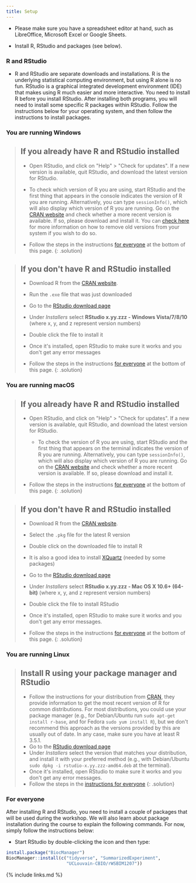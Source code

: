 ```yaml
---
title: Setup
---
```


- Please make sure you have a spreadsheet editor at hand, such as
  LibreOffice, Microsoft Excel or Google Sheets.

- Install R, RStudio and packages (see below).


### R and RStudio

* R and RStudio are separate downloads and installations. R is the
  underlying statistical computing environment, but using R alone is
  no fun. RStudio is a graphical integrated development environment
  (IDE) that makes using R much easier and more interactive. You need
  to install R before you install RStudio. After installing both
  programs, you will need to install some specific R packages within
  RStudio. Follow the instructions below for your operating system,
  and then follow the instructions to install packages.


### You are running Windows

> ## If you already have R and RStudio installed
>
> * Open RStudio, and click on "Help" > "Check for updates". If a new version is
> available, quit RStudio, and download the latest version for RStudio.
> * To check which version of R you are using, start RStudio and the first thing
>  that appears in the console indicates the version of R you are
>  running. Alternatively, you can type `sessionInfo()`, which will also display
>  which version of R you are running. Go on
>  the [CRAN website](https://cran.r-project.org/bin/windows/base/) and check
> whether a more recent version is available. If so, please download and install
> it. You can [check here](https://cran.r-project.org/bin/windows/base/rw-FAQ.html#How-do-I-UNinstall-R_003f) for
> more information on how to remove old versions from your system if you wish to do so.
>
> * Follow the steps in the instructions [for everyone](#for-everyone) at the
>   bottom of this page.
{: .solution}

> ## If you don't have R and RStudio installed
>
> * Download R from
>  the [CRAN website](https://cran.r-project.org/bin/windows/base/release.htm).
> * Run the `.exe` file that was just downloaded
> * Go to the [RStudio download page](https://www.rstudio.com/products/rstudio/download/#download)
> * Under *Installers* select **RStudio x.yy.zzz - Windows Vista/7/8/10** (where x, y, and z represent version numbers)
> * Double click the file to install it
> * Once it's installed, open RStudio to make sure it works and you don't get any
> error messages
>
> * Follow the steps in the instructions [for everyone](#for-everyone) at the
>   bottom of this page.
{: .solution}


### You are running macOS

> ## If you already have R and RStudio installed
>
> * Open RStudio, and click on "Help" > "Check for updates". If a new version is
>	available, quit RStudio, and download the latest version for RStudio.
>	* To check the version of R you are using, start RStudio and the first thing
>	  that appears on the terminal indicates the version of R you are running. Alternatively, you can type `sessionInfo()`, which will
>	also display which version of R you are running. Go on
>	  the [CRAN website](https://cran.r-project.org/bin/macosx/) and check
>	  whether a more recent version is available. If so, please download and install
>	  it.
>
> * Follow the steps in the instructions [for everyone](#for-everyone) at the
>   bottom of this page.
{: .solution}

> ## If you don't have R and RStudio installed
>
> * Download R from
>   the [CRAN website](https://cran.r-project.org/bin/macosx/).
> * Select the `.pkg` file for the latest R version
> * Double click on the downloaded file to install R
> * It is also a good idea to install [XQuartz](https://www.xquartz.org/) (needed
>   by some packages)
> * Go to the [RStudio download page](https://www.rstudio.com/products/rstudio/download/#download)
> * Under *Installers* select **RStudio x.yy.zzz - Mac OS X 10.6+ (64-bit)**
>   (where x, y, and z represent version numbers)
> * Double click the file to install RStudio
> * Once it's installed, open RStudio to make sure it works and you don't get any
>   error messages.
>
> * Follow the steps in the instructions [for everyone](#for-everyone) at the
>   bottom of this page.
{: .solution}

### You are running Linux


> ## Install R using your package manager and RStudio
>
> * Follow the instructions for your distribution
>  from [CRAN](https://cloud.r-project.org/bin/linux), they provide information
>  to get the most recent version of R for common distributions. For most
>  distributions, you could use your package manager (e.g., for Debian/Ubuntu run
>  `sudo apt-get install r-base`, and for Fedora `sudo yum install R`), but we
>  don't recommend this approach as the versions provided by this are
>  usually out of date. In any case, make sure you have at least R 3.5.1.
> * Go to the [RStudio download
>   page](https://www.rstudio.com/products/rstudio/download/#download)
> * Under *Installers* select the version that matches your distribution, and
>    install it with your preferred method (e.g., with Debian/Ubuntu `sudo dpkg -i
>    rstudio-x.yy.zzz-amd64.deb` at the terminal).
> * Once it's installed, open RStudio to make sure it works and you don't get any
>    error messages.
> * Follow the steps in the [instructions for everyone](#for-everyone)
{: .solution}


### For everyone

After installing R and RStudio, you need to install a couple of
packages that will be used during the workshop. We will also learn
about package installation during the course to explain the following
commands. For now, simply follow the instructions below:

* Start RStudio by double-clicking the icon and then type:

```r
install.package("BiocManager")
BiocManager::install(c("tidyverse", "SummarizedExperiment",
                       "UCLouvain-CBIO/rWSBIM1207"))
```



{% include links.md %}
